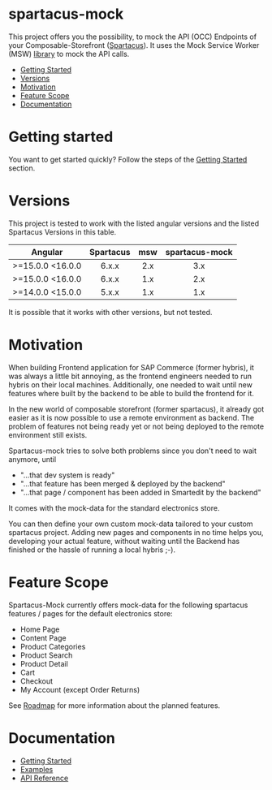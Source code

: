 # spartacus-mock

This project offers you the possibility, to mock the API (OCC) Endpoints of your Composable-Storefront ([Spartacus](https://github.com/SAP/spartacus)).
It uses the Mock Service Worker (MSW) [library](https://mswjs.io/) to mock the API calls.

- [Getting Started](#getting-started)
- [Versions](#versions)
- [Motivation](#motivation)
- [Feature Scope](#feature-scope)
- [Documentation](#documentation)

# Getting started

You want to get started quickly? Follow the steps of the [Getting Started](getting-started/README.md) section.

# Versions

This project is tested to work with the listed angular versions and the listed Spartacus Versions in this table.

| Angular          | Spartacus | msw | spartacus-mock |
| ---------------- | :-------: | :-: | :------------: |
| >=15.0.0 <16.0.0 |   6.x.x   | 2.x |      3.x       |
| >=15.0.0 <16.0.0 |   6.x.x   | 1.x |      2.x       |
| >=14.0.0 <15.0.0 |   5.x.x   | 1.x |      1.x       |

It is possible that it works with other versions, but not tested.

# Motivation

When building Frontend application for SAP Commerce (former hybris), it was always a little bit annoying, as the frontend engineers needed to
run hybris on their local machines. Additionally, one needed to wait until new features where built by the backend to be able to build the
frontend for it.

In the new world of composable storefront (former spartacus), it already got easier as it is now possible to use a remote environment as backend.
The problem of features not being ready yet or not being deployed to the remote environment still exists.

Spartacus-mock tries to solve both problems since you don't need to wait anymore, until

- "...that dev system is ready"
- "...that feature has been merged & deployed by the backend"
- "...that page / component has been added in Smartedit by the backend"

It comes with the mock-data for the standard electronics store.

You can then define your own custom mock-data tailored to your custom spartacus project.
Adding new pages and components in no time helps you, developing your actual feature, without
waiting until the Backend has finished or the hassle of running a local hybris ;-).

# Feature Scope

Spartacus-Mock currently offers mock-data for the following spartacus features / pages for the default electronics store:

- Home Page
- Content Page
- Product Categories
- Product Search
- Product Detail
- Cart
- Checkout
- My Account (except Order Returns)

See [Roadmap](https://valantic.gitbook.io/spartacus-mock/roadmap) for more information about the planned features.

# Documentation

- [Getting Started](getting-started/README.md)
- [Examples](examples/README.md)
- [API Reference](api-reference/README.md)
